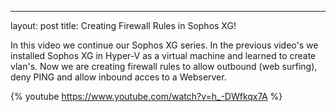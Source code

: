 ---
layout: post
title: Creating Firewall Rules in Sophos XG!

In this video we continue our Sophos XG series. In the previous video's we installed Sophos XG in Hyper-V as a virtual machine and learned to create vlan's.
Now we are creating firewall rules to allow outbound (web surfing), deny PING and allow inbound acces to a Webserver.

{% youtube https://www.youtube.com/watch?v=h_-DWfkqx7A %}
